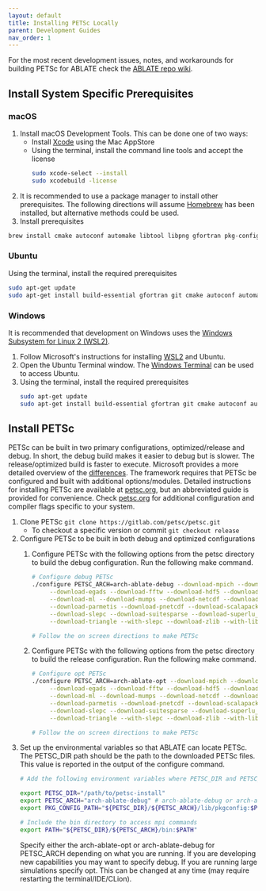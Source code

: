 ```yaml
---
layout: default
title: Installing PETSc Locally
parent: Development Guides
nav_order: 1
---
```


For the most recent development issues, notes, and workarounds for building PETSc for ABLATE check the [ABLATE repo wiki](https://github.com/UBCHREST/ablate/wiki).

## Install System Specific Prerequisites
### macOS
1. Install macOS Development Tools.  This can be done one of two ways:
   - Install [Xcode](https://apps.apple.com/us/app/xcode/id497799835) using the Mac AppStore
   - Using the terminal, install the command line tools and accept the license
       ```bash
       sudo xcode-select --install 
       sudo xcodebuild -license
       ```
2. It is recommended to use a package manager to install other prerequisites.  The following directions will assume [Homebrew](https://brew.sh) has been installed, but alternative methods could be used.
3. Install prerequisites
  ```bash
  brew install cmake autoconf automake libtool libpng gfortran pkg-config clang-format
  ```

### Ubuntu
Using the terminal, install the required prerequisites
  ```bash
  sudo apt-get update
  sudo apt-get install build-essential gfortran git cmake autoconf automake git python3-distutils libpng-dev libtool clang-format pkg-config
  ```

### Windows
It is recommended that development on Windows uses the [Windows Subsystem for Linux 2 (WSL2)](https://docs.microsoft.com/en-us/windows/wsl/install-win10).
1. Follow Microsoft's instructions for installing [WSL2](https://docs.microsoft.com/en-us/windows/wsl/install-win10) and Ubuntu.
1. Open the Ubuntu Terminal window.  The [Windows Terminal](https://www.microsoft.com/en-us/p/windows-terminal/9n0dx20hk701?activetab=pivot:overviewtab) can be used to access Ubuntu.
1. Using the terminal, install the required prerequisites
    ```bash
    sudo apt-get update
    sudo apt-get install build-essential gfortran git cmake autoconf automake git python3-distutils libpng-dev libtool clang-format pkg-config
    ```

## Install PETSc
PETSc can be built in two primary configurations, optimized/release and debug.  In short, the debug build makes it easier to debug but is slower.  The release/optimized build is faster to execute.  Microsoft provides a more detailed overview of the [differences](https://docs.microsoft.com/en-us/visualstudio/debugger/how-to-set-debug-and-release-configurations). The framework requires that PETSc be configured and built with additional options/modules.  Detailed instructions for installing PETSc are available at [petsc.org](https://petsc.org/release/install/), but an abbreviated guide is provided for convenience.  Check [petsc.org](https://petsc.org/release/install/) for additional configuration and compiler flags specific to your system.  
1. Clone PETSc ```git clone https://gitlab.com/petsc/petsc.git ```
    - To checkout a specific version or commit ```git checkout release``` 
2. Configure PETSc to be built in both debug and optimized configurations
   1. Configure PETSc with the following options from the petsc directory to build the debug configuration.  Run the following make command.
       ```bash
       # Configure debug PETSc
       ./configure PETSC_ARCH=arch-ablate-debug --download-mpich --download-fblaslapack --download-ctetgen \
            --download-egads --download-fftw --download-hdf5 --download-metis \
            --download-ml --download-mumps --download-netcdf --download-p4est \
            --download-parmetis --download-pnetcdf --download-scalapack \
            --download-slepc --download-suitesparse --download-superlu_dist \
            --download-triangle --with-slepc --download-zlib --with-libpng --download-tchem
    
       # Follow the on screen directions to make PETSc
       ```

   2. Configure PETSc with the following options from the petsc directory to build the release configuration.  Run the following make command.
       ```bash   
       # Configure opt PETSc
       ./configure PETSC_ARCH=arch-ablate-opt --download-mpich --download-fblaslapack --download-ctetgen \
            --download-egads --download-fftw --download-hdf5 --download-metis \
            --download-ml --download-mumps --download-netcdf --download-p4est \
            --download-parmetis --download-pnetcdf --download-scalapack \
            --download-slepc --download-suitesparse --download-superlu_dist \
            --download-triangle --with-slepc --download-zlib --with-libpng --download-tchem --with-debugging=0 
    
       # Follow the on screen directions to make PETSc
       ```
3. Set up the environmental variables so that ABLATE can locate PETSc. The PETSC_DIR path should be the path to the downloaded PETSc files.  This value is reported in the output of the configure command.
    ```bash
    # Add the following environment variables where PETSC_DIR and PETSC_ARCH are replaced with specified values from the configure command.  On macOS this means putting the following in the ~/.zshrc or ~/.bashrc hidden file (depending on version).  On most Linux versions add the following to the ~/.bashrc file.

    export PETSC_DIR="/path/to/petsc-install"
    export PETSC_ARCH="arch-ablate-debug" # arch-ablate-debug or arch-ablate-opt
    export PKG_CONFIG_PATH="${PETSC_DIR}/${PETSC_ARCH}/lib/pkgconfig:$PKG_CONFIG_PATH"
    
    # Include the bin directory to access mpi commands
    export PATH="${PETSC_DIR}/${PETSC_ARCH}/bin:$PATH"
    ```
   Specify either the arch-ablate-opt or arch-ablate-debug for PETSC_ARCH depending on what you are running.  If you are developing new capabilities you may want to specify debug.  If you are running large simulations specify opt. This can be changed at any time (may require restarting the terminal/IDE/CLion).